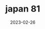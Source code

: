 ---
weight: 81
images: 
- /images/Japan/DSCF9557.jpg
title: japan 81
date: 2023-02-26
tags:
- japan
---